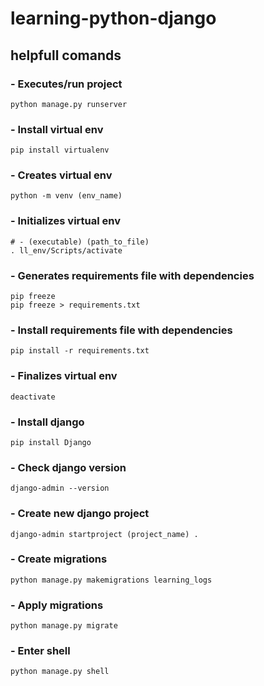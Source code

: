 # learning-python-django

## helpfull comands

### - Executes/run project
```shell
python manage.py runserver
```

### - Install virtual env
```shell
pip install virtualenv
```

### - Creates virtual env
```shell
python -m venv (env_name)
```

### - Initializes virtual env
```shell
# - (executable) (path_to_file)
. ll_env/Scripts/activate
```

### - Generates requirements file with dependencies
```shell
pip freeze
pip freeze > requirements.txt
```

### - Install requirements file with dependencies
```shell
pip install -r requirements.txt
```

### - Finalizes virtual env
```shell
deactivate
```

### - Install django
```shell
pip install Django
```

### - Check django version
```shell
django-admin --version
```

### - Create new django project
```shell
django-admin startproject (project_name) .
```

### - Create migrations
```shell
python manage.py makemigrations learning_logs
```

### - Apply migrations
```shell
python manage.py migrate
```

### - Enter shell
```shell
python manage.py shell
```
